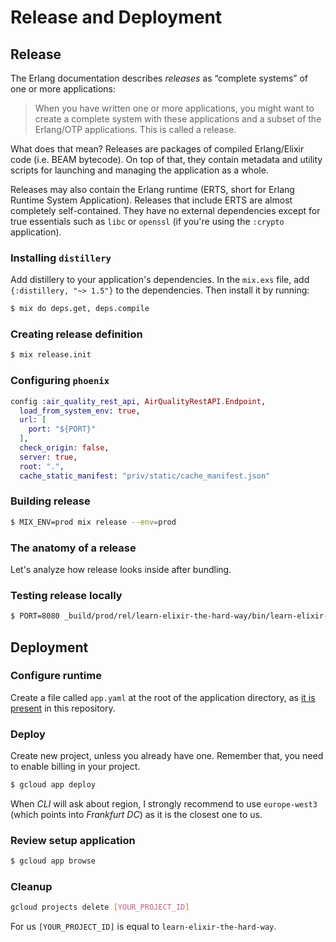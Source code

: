 # Release and Deployment

## Release

The Erlang documentation describes *releases* as “complete systems” of one or more applications:

> When you have written one or more applications, you might want to create a complete
> system with these applications and a subset of the Erlang/OTP applications.
> This is called a release.

What does that mean? Releases are packages of compiled Erlang/Elixir code (i.e. BEAM bytecode). On top of that, they contain metadata and utility scripts for launching and managing the application as a whole.

Releases may also contain the Erlang runtime (ERTS, short for Erlang Runtime System Application). Releases that include ERTS are almost completely self-contained. They have no external dependencies except for true essentials such as `libc` or `openssl` (if you're using the `:crypto` application).

### Installing `distillery`

Add distillery to your application's dependencies. In the `mix.exs` file, add `{:distillery, "~> 1.5"}` to the dependencies. Then install it by running:

```bash
$ mix do deps.get, deps.compile
```

### Creating release definition

```bash
$ mix release.init
```

### Configuring `phoenix`

```elixir
config :air_quality_rest_api, AirQualityRestAPI.Endpoint,
  load_from_system_env: true,
  url: [
    port: "${PORT}"
  ],
  check_origin: false,
  server: true,
  root: ".",
  cache_static_manifest: "priv/static/cache_manifest.json"
```

### Building release

```bash
$ MIX_ENV=prod mix release --env=prod
```

### The anatomy of a release

Let's analyze how release looks inside after bundling.

### Testing release locally

```bash
$ PORT=8080 _build/prod/rel/learn-elixir-the-hard-way/bin/learn-elixir-the-hard-way foreground
```

## Deployment

### Configure runtime

Create a file called `app.yaml` at the root of the application directory, as [it is present](app.yaml) in this repository.

### Deploy

Create new project, unless you already have one. Remember that, you need to enable billing in your project.

```bash
$ gcloud app deploy
```

When *CLI* will ask about region, I strongly recommend to use `europe-west3` (which points into *Frankfurt* *DC*) as it is the closest one to us.

### Review setup application

```bash
$ gcloud app browse
```

### Cleanup

```bash
gcloud projects delete [YOUR_PROJECT_ID]
```

For us `[YOUR_PROJECT_ID]` is equal to `learn-elixir-the-hard-way`.
